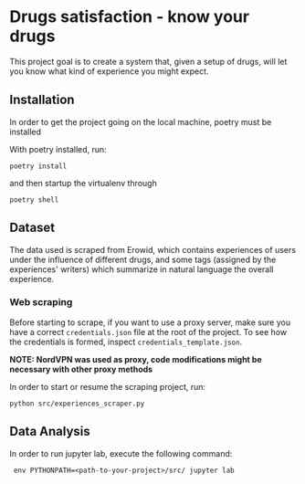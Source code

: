 # Drugs satisfaction - know your drugs

This project goal is to create a system that, given a setup of drugs, will let you know what kind of experience you might expect.

## Installation

In order to get the project going on the local machine, poetry must be installed

With poetry installed, run:
    
    poetry install

and then startup the virtualenv through

    poetry shell


## Dataset

The data used is scraped from Erowid, which contains experiences of users under the influence of different drugs, 
and some tags (assigned by the experiences' writers) which summarize in natural language the overall experience.

### Web scraping

Before starting to scrape, if you want to use a proxy server, make sure you have a correct `credentials.json` file
at the root of the project. To see how the credentials is formed, inspect `credentials_template.json`.

**NOTE: NordVPN was used as proxy, code modifications might be necessary with other proxy methods**

In order to start or resume the scraping project, run:

    python src/experiences_scraper.py

## Data Analysis

In order to run jupyter lab, execute the following command:

     env PYTHONPATH=<path-to-your-project>/src/ jupyter lab